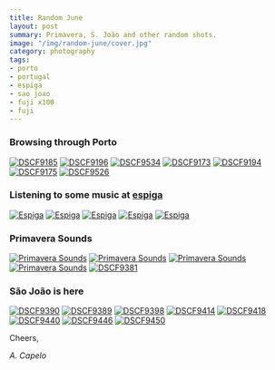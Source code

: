 ```yaml
---
title: Random June
layout: post
summary: Primavera, S. João and other random shots.
image: "/img/random-june/cover.jpg"
category: photography
tags:
- porto
- portugal
- espiga
- sao joao
- fuji x100
- fuji
---
```


### Browsing through Porto 

<a href="https://www.flickr.com/photos/acapelo/36139473791/in/photostream" target="_blank" title="DSCF9185"><img src="https://farm5.staticflickr.com/4302/36139473791_4a833aa8bc_b.jpg" alt="DSCF9185"></a>
<a href="https://www.flickr.com/photos/acapelo/35440087964/in/photostream" target="_blank" title="DSCF9196"><img src="https://farm5.staticflickr.com/4300/35440087964_2e1795c661_b.jpg" alt="DSCF9196"></a>
<a href="https://www.flickr.com/photos/acapelo/35439906684/in/photostream" target="_blank" title="DSCF9534"><img src="https://farm5.staticflickr.com/4296/35439906684_5153635b75_b.jpg" alt="DSCF9534"></a>
<a href="https://www.flickr.com/photos/acapelo/36231134876/in/photostream" target="_blank" title="DSCF9173"><img src="https://farm5.staticflickr.com/4293/36231134876_dc9de6cb31_b.jpg" alt="DSCF9173"></a>
<a href="https://www.flickr.com/photos/acapelo/36231129446/in/photostream" target="_blank" title="DSCF9194"><img src="https://farm5.staticflickr.com/4328/36231129446_55aa206845_b.jpg" alt="DSCF9194"></a>
<a href="https://www.flickr.com/photos/acapelo/35439887674/in/photostream" target="_blank" title="DSCF9175"><img src="https://farm5.staticflickr.com/4324/35439887674_09e6f03650_b.jpg" alt="DSCF9175"></a>
<a href="https://www.flickr.com/photos/acapelo/36272515645/in/photostream" target="_blank" title="DSCF9526"><img src="https://farm5.staticflickr.com/4316/36272515645_ae43450fcf_b.jpg" alt="DSCF9526"></a>


### Listening to some music at <a target="blank" href="https://www.facebook.com/espigagaleriabar">espiga</a>

<a href="https://www.flickr.com/photos/acapelo/36231278996/in/photostream" target="_blank" title="Espiga"><img src="https://farm5.staticflickr.com/4322/36231278996_5bbfa2f476_b.jpg" alt="Espiga"></a>
<a href="https://www.flickr.com/photos/acapelo/35878250070/in/photostream" target="_blank" title="Espiga"><img src="https://farm5.staticflickr.com/4310/35878250070_a9f3b96643_b.jpg" alt="Espiga"></a>
<a href="https://www.flickr.com/photos/acapelo/36272636545/in/photostream" target="_blank" title="Espiga"><img src="https://farm5.staticflickr.com/4301/36272636545_74d01b1a82_b.jpg" alt="Espiga"></a>
<a href="https://www.flickr.com/photos/acapelo/35440047194/in/photostream" target="_blank" title="Espiga"><img src="https://farm5.staticflickr.com/4301/35440047194_44d62271e2_b.jpg" alt="Espiga"></a>
<a href="https://www.flickr.com/photos/acapelo/36272614035/in/photostream" target="_blank" title="Espiga"><img src="https://farm5.staticflickr.com/4311/36272614035_fb2a4933a2_b.jpg" alt="Espiga"></a>

### Primavera Sounds

<a href="https://www.flickr.com/photos/acapelo/36272598605/in/photostream" target="_blank" title="Primavera Sounds"><img src="https://farm5.staticflickr.com/4295/36272598605_5129dcc39a_b.jpg" alt="Primavera Sounds"></a>
<a href="https://www.flickr.com/photos/acapelo/36272588895/in/photostream" target="_blank" title="Primavera Sounds"><img src="https://farm5.staticflickr.com/4298/36272588895_3abb0e8dab_b.jpg" alt="Primavera Sounds"></a>
<a href="https://www.flickr.com/photos/acapelo/36139312661/in/photostream" target="_blank" title="Primavera Sounds"><img src="https://farm5.staticflickr.com/4314/36139312661_1e2d9b6f38_b.jpg" alt="Primavera Sounds"></a>
<a href="https://www.flickr.com/photos/acapelo/35878211650/in/photostream" target="_blank" title="Primavera Sounds"><img src="https://farm5.staticflickr.com/4300/35878211650_7a2cec5aff_b.jpg" alt="Primavera Sounds"></a>
<a href="https://www.flickr.com/photos/acapelo/35468374633/in/photostream" target="_blank" title="DSCF9381"><img src="https://farm5.staticflickr.com/4320/35468374633_440e583ea9_b.jpg" alt="DSCF9381"></a>

### São João is here

<a href="https://www.flickr.com/photos/acapelo/36231224246/in/photostream" target="_blank" title="DSCF9390"><img src="https://farm5.staticflickr.com/4314/36231224246_7ed9c79e93_b.jpg" alt="DSCF9390"></a>
<a href="https://www.flickr.com/photos/acapelo/36272474965/in/photostream" target="_blank" title="DSCF9389"><img src="https://farm5.staticflickr.com/4291/36272474965_7008e3e64d_b.jpg" alt="DSCF9389"></a>
<a href="https://www.flickr.com/photos/acapelo/36231213176/in/photostream" target="_blank" title="DSCF9398"><img src="https://farm5.staticflickr.com/4315/36231213176_f82b07328d_b.jpg" alt="DSCF9398"></a>
<a href="https://www.flickr.com/photos/acapelo/36105860082/in/photostream" target="_blank" title="DSCF9414"><img src="https://farm5.staticflickr.com/4294/36105860082_87588aa4d0_b.jpg" alt="DSCF9414"></a>
<a href="https://www.flickr.com/photos/acapelo/36272549095/in/photostream" target="_blank" title="DSCF9418"><img src="https://farm5.staticflickr.com/4308/36272549095_3c07bffc4c_b.jpg" alt="DSCF9418"></a>
<a href="https://www.flickr.com/photos/acapelo/36231167396/in/photostream" target="_blank" title="DSCF9440"><img src="https://farm5.staticflickr.com/4327/36231167396_fe39d12338_b.jpg" alt="DSCF9440"></a>
<a href="https://www.flickr.com/photos/acapelo/35878174990/in/photostream" target="_blank" title="DSCF9446"><img src="https://farm5.staticflickr.com/4303/35878174990_2c7c86bfae_b.jpg" alt="DSCF9446"></a>
<a href="https://www.flickr.com/photos/acapelo/35439925024/in/photostream" target="_blank" title="DSCF9450"><img src="https://farm5.staticflickr.com/4314/35439925024_ea816034f3_b.jpg" alt="DSCF9450"></a>

Cheers,

*A. Capelo*
